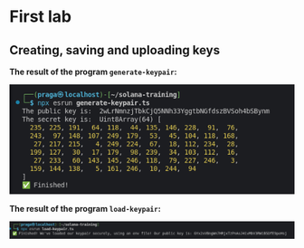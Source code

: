 # First lab

## Creating, saving and uploading keys

**The result of the program `generate-keypair`:**

<p>
  <img src="./img/result1.png">
</p>

**The result of the program `load-keypair`:**

<p>
  <img src="./img/result2.png">
</p>